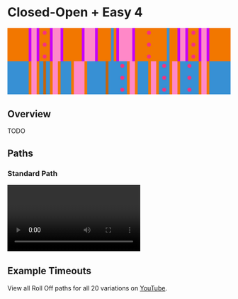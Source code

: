 # Closed-Open + Easy 4

![Closed-Open + Easy 4](../images/variations/closed-open-easy-4.jpg)

## Overview

TODO

## Paths

### Standard Path

<video controls>
  <source src="../../images/variations/closed-open-easy-4-standard-path.mp4" type="video/mp4">
</video>

## Example Timeouts

View all Roll Off paths for all 20 variations on [YouTube](https://www.youtube.com/playlist?list=PLG_QNSp9ZgJLWYSNl4vY26VJCZeOQHO1F).
